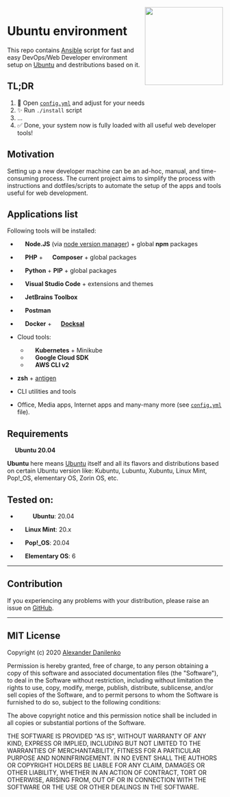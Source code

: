 <img src="https://cdn.svgporn.com/logos/ubuntu.svg" width="182" align="right" />

# Ubuntu environment

This repo contains [Ansible](https://www.ansible.com/) script for fast and easy DevOps/Web Developer environment setup on [Ubuntu](https://ubuntu.com/) and destributions based on it.

## TL;DR

1. 📝 Open [`config.yml`](config.yml) and adjust for your needs
2. ✨ Run `./install` script
3. ...
4. ✅ Done, your system now is fully loaded with all useful web developer tools! 

## Motivation

Setting up a new developer machine can be an ad-hoc, manual, and time-consuming process. The current project aims to simplify the process with instructions and dotfiles/scripts to automate the setup of the apps and tools useful for web development.

## Applications list

Following tools will be installed:

- <img src="https://cdn.svgporn.com/logos/nodejs-icon.svg" height="14"> **Node.JS** (via [node version manager](https://github.com/nvm-sh/nvm)) + global **npm** packages
- <img src="https://cdn.svgporn.com/logos/php.svg" height="14"> **PHP** +  <img src="https://cdn.svgporn.com/logos/composer.svg" height="14"> **Composer** + global packages
- <img src="https://cdn.svgporn.com/logos/python.svg" height="14"> **Python** + **PIP** + global packages
- <img src="https://cdn.svgporn.com/logos/visual-studio-code.svg" height="14"> **Visual Studio Code** + extensions and themes
- <img src="https://cdn.svgporn.com/logos/jetbrains.svg" height="14"> **JetBrains Toolbox**
- <img src="https://cdn.svgporn.com/logos/postman.svg" height="14"> **Postman**
- <img src="https://cdn.svgporn.com/logos/docker-icon.svg" height="14"> **Docker** + <img src="https://d33wubrfki0l68.cloudfront.net/96d4dedb7aa3fbf371d01d3356a97ec463b23e04/ca713/images/docksal-mark-color.svg" height="14"> [**Docksal**](https://docksal.io/)
- Cloud tools:
  - <img src="https://cdn.svgporn.com/logos/kubernetes.svg" height="14"> **Kubernetes** + Minikube
  - <img src="https://cdn.svgporn.com/logos/google-cloud.svg" height="14"> **Google Cloud SDK**
  - <img src="https://cdn.svgporn.com/logos/aws.svg" height="14"> **AWS CLI v2**

- **zsh** + [antigen](https://github.com/zsh-users/antigen)
- CLI utilities and tools
- Office, Media apps, Internet apps and many-many more (see [`config.yml`](config.yml) file).

## Requirements

<img src="https://cdn.svgporn.com/logos/ubuntu.svg" height="14" /> **Ubuntu 20.04**

**Ubuntu** here means [Ubuntu](https://ubuntu.com/) itself and all its flavors and distributions based on certain Ubuntu version like: Kubuntu, Lubuntu, Xubuntu, Linux Mint, Pop!\_OS, elementary OS, Zorin OS, etc.

## Tested on:

- <img src="https://cdn.svgporn.com/logos/ubuntu.svg" height="14" /> <img src="https://upload.wikimedia.org/wikipedia/commons/1/1f/Kubuntu_logo.svg" height="14" /> **Ubuntu**: 20.04

- <img src="https://cdn.svgporn.com/logos/linux-mint.svg" height="14" /> **Linux Mint**: 20.x

- <img src="https://upload.wikimedia.org/wikipedia/commons/c/c5/Pop_OS-Logo-nobg.svg" height="14" /> **Pop!_OS**: 20.04

- <img src="https://cdn.svgporn.com/logos/elementary.svg" height="14" /> **Elementary OS**: 6

- - -

## Contribution

If you experiencing any problems with your distribution, please raise an issue on [GitHub](https://github.com/alexander-danilenko/ubuntu-environment/issues/new).

- - -

## MIT License

Copyright (c) 2020 [Alexander Danilenko](https://github.com/alexander-danilenko)

Permission is hereby granted, free of charge, to any person obtaining a copy
of this software and associated documentation files (the "Software"), to deal
in the Software without restriction, including without limitation the rights
to use, copy, modify, merge, publish, distribute, sublicense, and/or sell
copies of the Software, and to permit persons to whom the Software is
furnished to do so, subject to the following conditions:

The above copyright notice and this permission notice shall be included in all
copies or substantial portions of the Software.

THE SOFTWARE IS PROVIDED "AS IS", WITHOUT WARRANTY OF ANY KIND, EXPRESS OR
IMPLIED, INCLUDING BUT NOT LIMITED TO THE WARRANTIES OF MERCHANTABILITY,
FITNESS FOR A PARTICULAR PURPOSE AND NONINFRINGEMENT. IN NO EVENT SHALL THE
AUTHORS OR COPYRIGHT HOLDERS BE LIABLE FOR ANY CLAIM, DAMAGES OR OTHER
LIABILITY, WHETHER IN AN ACTION OF CONTRACT, TORT OR OTHERWISE, ARISING FROM,
OUT OF OR IN CONNECTION WITH THE SOFTWARE OR THE USE OR OTHER DEALINGS IN THE
SOFTWARE.
